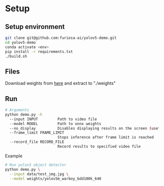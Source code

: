 # Setup

## Setup environment
```bash
git clone git@github.com:furiosa-ai/yolov5-demo.git
cd yolov5-demo
conda activate <env>
pip install -r requirements.txt
./build.sh
```

## Files

Download weights from [here](https://drive.google.com/file/d/1Cdvld9ASNpnMUAVC10aDSNUBeLYlFBhB/view?usp=sharing) and extract to "./weights"

## Run

```bash
# Arguments
python demo.py -h
  --input INPUT         Path to video file
  --model MODEL         Path to onnx weights
  --no_display          Disables displaying results on the screen (useful for server)
  --frame_limit FRAME_LIMIT
                        Stops inference after frame limit is reached
  --record_file RECORD_FILE
                        Record results to specified video file
```

Example
```bash
# Run yolov5 object detector
python demo.py \
  --input data/test_img.jpg \
  --model weights/yolov5m_warboy_bdd100k_640
```
